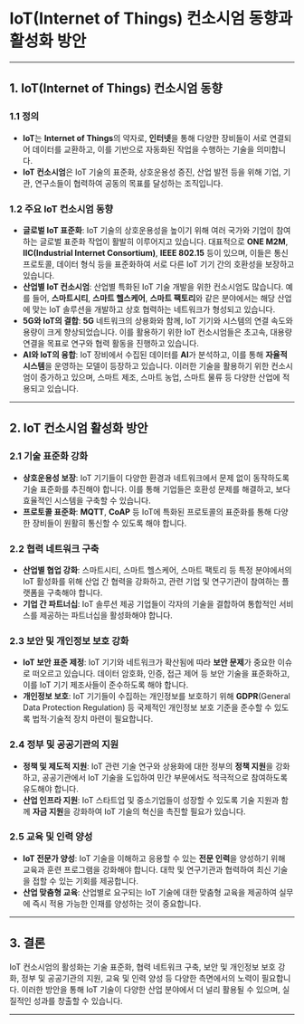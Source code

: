 # IoT(Internet of Things) 컨소시엄 동향과 활성화 방안

---

## 1. IoT(Internet of Things) 컨소시엄 동향
### 1.1 정의
- **IoT**는 **Internet of Things**의 약자로, **인터넷**을 통해 다양한 장비들이 서로 연결되어 데이터를 교환하고, 이를 기반으로 자동화된 작업을 수행하는 기술을 의미합니다.
- **IoT 컨소시엄**은 IoT 기술의 표준화, 상호운용성 증진, 산업 발전 등을 위해 기업, 기관, 연구소들이 협력하여 공동의 목표를 달성하는 조직입니다.

### 1.2 주요 IoT 컨소시엄 동향
- **글로벌 IoT 표준화**: IoT 기술의 상호운용성을 높이기 위해 여러 국가와 기업이 참여하는 글로벌 표준화 작업이 활발히 이루어지고 있습니다. 대표적으로 **ONE M2M**, **IIC(Industrial Internet Consortium)**, **IEEE 802.15** 등이 있으며, 이들은 통신 프로토콜, 데이터 형식 등을 표준화하여 서로 다른 IoT 기기 간의 호환성을 보장하고 있습니다.
- **산업별 IoT 컨소시엄**: 산업별 특화된 IoT 기술 개발을 위한 컨소시엄도 많습니다. 예를 들어, **스마트시티**, **스마트 헬스케어**, **스마트 팩토리**와 같은 분야에서는 해당 산업에 맞는 IoT 솔루션을 개발하고 상호 협력하는 네트워크가 형성되고 있습니다.
- **5G와 IoT의 결합**: **5G** 네트워크의 상용화와 함께, IoT 기기와 시스템의 연결 속도와 용량이 크게 향상되었습니다. 이를 활용하기 위한 IoT 컨소시엄들은 초고속, 대용량 연결을 목표로 연구와 협력 활동을 진행하고 있습니다.
- **AI와 IoT의 융합**: IoT 장비에서 수집된 데이터를 **AI**가 분석하고, 이를 통해 **자율적 시스템**을 운영하는 모델이 등장하고 있습니다. 이러한 기술을 활용하기 위한 컨소시엄이 증가하고 있으며, 스마트 제조, 스마트 농업, 스마트 물류 등 다양한 산업에 적용되고 있습니다.

---

## 2. IoT 컨소시엄 활성화 방안
### 2.1 기술 표준화 강화
- **상호운용성 보장**: IoT 기기들이 다양한 환경과 네트워크에서 문제 없이 동작하도록 기술 표준화를 추진해야 합니다. 이를 통해 기업들은 호환성 문제를 해결하고, 보다 효율적인 시스템을 구축할 수 있습니다.
- **프로토콜 표준화**: **MQTT**, **CoAP** 등 IoT에 특화된 프로토콜의 표준화를 통해 다양한 장비들이 원활히 통신할 수 있도록 해야 합니다.

### 2.2 협력 네트워크 구축
- **산업별 협업 강화**: 스마트시티, 스마트 헬스케어, 스마트 팩토리 등 특정 분야에서의 IoT 활성화를 위해 산업 간 협력을 강화하고, 관련 기업 및 연구기관이 참여하는 플랫폼을 구축해야 합니다.
- **기업 간 파트너십**: IoT 솔루션 제공 기업들이 각자의 기술을 결합하여 통합적인 서비스를 제공하는 파트너십을 활성화해야 합니다.

### 2.3 보안 및 개인정보 보호 강화
- **IoT 보안 표준 제정**: IoT 기기와 네트워크가 확산됨에 따라 **보안 문제**가 중요한 이슈로 떠오르고 있습니다. 데이터 암호화, 인증, 접근 제어 등 보안 기술을 표준화하고, 이를 IoT 기기 제조사들이 준수하도록 해야 합니다.
- **개인정보 보호**: IoT 기기들이 수집하는 개인정보를 보호하기 위해 **GDPR**(General Data Protection Regulation) 등 국제적인 개인정보 보호 기준을 준수할 수 있도록 법적·기술적 장치 마련이 필요합니다.

### 2.4 정부 및 공공기관의 지원
- **정책 및 제도적 지원**: IoT 관련 기술 연구와 상용화에 대한 정부의 **정책 지원**을 강화하고, 공공기관에서 IoT 기술을 도입하여 민간 부문에서도 적극적으로 참여하도록 유도해야 합니다.
- **산업 인프라 지원**: IoT 스타트업 및 중소기업들이 성장할 수 있도록 기술 지원과 함께 **자금 지원**을 강화하여 IoT 기술의 혁신을 촉진할 필요가 있습니다.

### 2.5 교육 및 인력 양성
- **IoT 전문가 양성**: IoT 기술을 이해하고 응용할 수 있는 **전문 인력**을 양성하기 위해 교육과 훈련 프로그램을 강화해야 합니다. 대학 및 연구기관과 협력하여 최신 기술을 접할 수 있는 기회를 제공합니다.
- **산업 맞춤형 교육**: 산업별로 요구되는 IoT 기술에 대한 맞춤형 교육을 제공하여 실무에 즉시 적용 가능한 인재를 양성하는 것이 중요합니다.

---

## 3. 결론
IoT 컨소시엄의 활성화는 기술 표준화, 협력 네트워크 구축, 보안 및 개인정보 보호 강화, 정부 및 공공기관의 지원, 교육 및 인력 양성 등 다양한 측면에서의 노력이 필요합니다. 이러한 방안을 통해 IoT 기술이 다양한 산업 분야에서 더 널리 활용될 수 있으며, 실질적인 성과를 창출할 수 있습니다.

---
